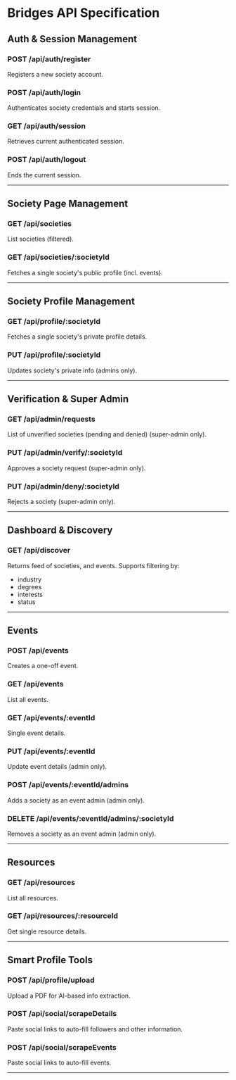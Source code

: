 # Bridges API Specification

## Auth & Session Management

### POST /api/auth/register

Registers a new society account.

### POST /api/auth/login

Authenticates society credentials and starts session.

### GET /api/auth/session

Retrieves current authenticated session.

### POST /api/auth/logout

Ends the current session.

---

## Society Page Management

### GET /api/societies

List societies (filtered).

### GET /api/societies/:societyId

Fetches a single society's public profile (incl. events).

---

## Society Profile Management

### GET /api/profile/:societyId

Fetches a single society's private profile details.

### PUT /api/profile/:societyId

Updates society's private info (admins only).

---

## Verification & Super Admin

### GET /api/admin/requests

List of unverified societies (pending and denied) (super-admin only).

### PUT /api/admin/verify/:societyId

Approves a society request (super-admin only).

### PUT /api/admin/deny/:societyId

Rejects a society (super-admin only).

---

## Dashboard & Discovery

### GET /api/discover

Returns feed of societies, and events.
Supports filtering by:

- industry
- degrees
- interests
- status

---

## Events

### POST /api/events

Creates a one-off event.

### GET /api/events

List all events.

### GET /api/events/:eventId

Single event details.

### PUT /api/events/:eventId

Update event details (admin only).

### POST /api/events/:eventId/admins

Adds a society as an event admin (admin only).

### DELETE /api/events/:eventId/admins/:societyId

Removes a society as an event admin (admin only).

---

## Resources

### GET /api/resources

List all resources.

### GET /api/resources/:resourceId

Get single resource details.

---

## Smart Profile Tools

### POST /api/profile/upload

Upload a PDF for AI-based info extraction.

### POST /api/social/scrapeDetails

Paste social links to auto-fill followers and other information.

### POST /api/social/scrapeEvents

Paste social links to auto-fill events.

---
